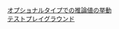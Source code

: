 [オプショナルタイプでの推論値の挙動](https://www.typescriptlang.org/play?#code/C4TwDgpgBAChBOBnA9gOygXigbwFBQKlQEMBbCALkWHgEtUBzAGn0OIctQFdSAjBFoSgdUAEwQB+KjXrNcAX1y4AxmmpRSxegEFlwBBThI0mHKwIlyFAEQApYsoDW1wWw4UAzB9cER4+DaaADYQLgpKqqjqiFy8uvoBRijoWHhClpTWALK0ygAWEMRBYULslACsAEwsiipqyCEAdEHIDAAUmjp6CI0ZAJQA3HVRDRDNrR1aqPE9fgiDwyhNLe0xcd3wvWQQC5FLYyttazObc-ALQA) <br />
[テストプレイグラウンド](https://www.typescriptlang.org/play?#code/C4TwDgpgBAChBOBnA9gOygXigbwFBQKlQEMBbCALkWHgEtUBzAGn0OIctQFdSAjBFoSgdUAEwRUa9ZrgC+uIA)<br />
